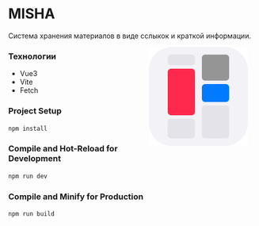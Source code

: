# MISHA

Система хранения материалов в виде сслыкок и краткой информации.

<img src="https://github.com/IFraimG/misha-web/blob/main/src/assets/icon.svg" width="200" align="right" hspace="20">

### Технологии

* Vue3
* Vite
* Fetch

### Project Setup

```sh
npm install
```

### Compile and Hot-Reload for Development

```sh
npm run dev
```

### Compile and Minify for Production

```sh
npm run build

```
